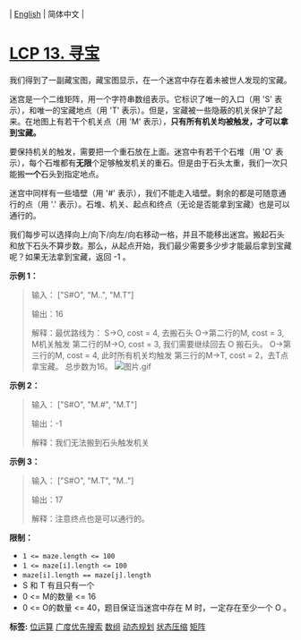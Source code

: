 | [English](README_EN.md) | 简体中文 |

# [LCP 13. 寻宝](https://leetcode-cn.com/problems/xun-bao)
<p>我们得到了一副藏宝图，藏宝图显示，在一个迷宫中存在着未被世人发现的宝藏。</p>

<p>迷宫是一个二维矩阵，用一个字符串数组表示。它标识了唯一的入口（用 &#39;S&#39; 表示），和唯一的宝藏地点（用 &#39;T&#39; 表示）。但是，宝藏被一些隐蔽的机关保护了起来。在地图上有若干个机关点（用 &#39;M&#39; 表示），<strong>只有所有机关均被触发，才可以拿到宝藏。</strong></p>

<p>要保持机关的触发，需要把一个重石放在上面。迷宫中有若干个石堆（用 &#39;O&#39; 表示），每个石堆都有<strong>无限</strong>个足够触发机关的重石。但是由于石头太重，我们一次只能搬<strong>一个</strong>石头到指定地点。</p>

<p>迷宫中同样有一些墙壁（用 &#39;#&#39; 表示），我们不能走入墙壁。剩余的都是可随意通行的点（用 &#39;.&#39; 表示）。石堆、机关、起点和终点（无论是否能拿到宝藏）也是可以通行的。</p>

<p>我们每步可以选择向上/向下/向左/向右移动一格，并且不能移出迷宫。搬起石头和放下石头不算步数。那么，从起点开始，我们最少需要多少步才能最后拿到宝藏呢？如果无法拿到宝藏，返回 -1 。</p>

<p><strong>示例 1：</strong></p>

<blockquote>
<p>输入： [&quot;S#O&quot;, &quot;M..&quot;, &quot;M.T&quot;]</p>

<p>输出：16</p>

<p>解释：最优路线为： S-&gt;O, cost = 4, 去搬石头 O-&gt;第二行的M, cost = 3, M机关触发 第二行的M-&gt;O, cost = 3, 我们需要继续回去 O 搬石头。 O-&gt;第三行的M, cost = 4, 此时所有机关均触发 第三行的M-&gt;T, cost = 2，去T点拿宝藏。 总步数为16。 <img alt="图片.gif" src="https://pic.leetcode-cn.com/6bfff669ad65d494cdc237bcedfec10a2b1ac2f2593c2bf97e9aecb41dc8a08b-%E5%9B%BE%E7%89%87.gif" /></p>
</blockquote>

<p><strong>示例 2：</strong></p>

<blockquote>
<p>输入： [&quot;S#O&quot;, &quot;M.#&quot;, &quot;M.T&quot;]</p>

<p>输出：-1</p>

<p>解释：我们无法搬到石头触发机关</p>
</blockquote>

<p><strong>示例 3：</strong></p>

<blockquote>
<p>输入： [&quot;S#O&quot;, &quot;M.T&quot;, &quot;M..&quot;]</p>

<p>输出：17</p>

<p>解释：注意终点也是可以通行的。</p>
</blockquote>

<p><strong>限制：</strong></p>

<ul>
	<li><code>1 &lt;= maze.length&nbsp;&lt;= 100</code></li>
	<li><code>1 &lt;= maze[i].length&nbsp;&lt;= 100</code></li>
	<li><code>maze[i].length == maze[j].length</code></li>
	<li>S 和 T 有且只有一个</li>
	<li>0 &lt;= M的数量 &lt;= 16</li>
	<li>0 &lt;= O的数量 &lt;= 40，题目保证当迷宫中存在 M 时，一定存在至少一个 O 。</li>
</ul>

**标签:**  [位运算](https://leetcode-cn.com/tag/bit-manipulation) [广度优先搜索](https://leetcode-cn.com/tag/breadth-first-search) [数组](https://leetcode-cn.com/tag/array) [动态规划](https://leetcode-cn.com/tag/dynamic-programming) [状态压缩](https://leetcode-cn.com/tag/bitmask) [矩阵](https://leetcode-cn.com/tag/matrix) 